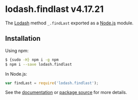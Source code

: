 # lodash.findlast v4.17.21

The [Lodash](https://lodash.com/) method `_.findLast` exported as a [Node.js](https://nodejs.org/) module.

## Installation

Using npm:
```bash
$ {sudo -H} npm i -g npm
$ npm i --save lodash.findlast
```

In Node.js:
```js
var findLast = require('lodash.findlast');
```

See the [documentation](https://lodash.com/docs#findLast) or [package source](https://github.com/lodash/lodash/blob/4.17.21-npm-packages/lodash.findlast) for more details.
